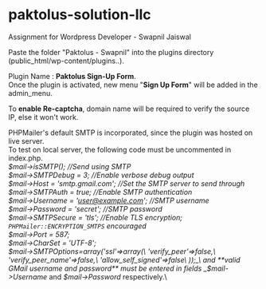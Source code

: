 # paktolus-solution-llc
Assignment for Wordpress Developer - Swapnil Jaiswal

Paste the folder "Paktolus - Swapnil" into the plugins directory (public_html/wp-content/plugins..).

Plugin Name : **Paktolus Sign-Up Form**.\
Once the plugin is activated, new menu "**Sign Up Form**" will be added in the admin_menu.

To **enable Re-captcha**, domain name will be required to verify the source IP, else it won't work.

PHPMailer's default SMTP is incorporated, since the plugin was hosted on live server.\
To test on local server, the following code must be uncommented in index.php.\
    _$mail->isSMTP();                                            //Send using SMTP\
    $mail->SMTPDebug  = 3;                                      //Enable verbose debug output\
    $mail->Host       = 'smtp.gmail.com';                       //Set the SMTP server to send through\
    $mail->SMTPAuth   = true;                                   //Enable SMTP authentication\
    $mail->Username   = 'user@example.com';                     //SMTP username\
    $mail->Password   = 'secret';                               //SMTP password\
    $mail->SMTPSecure = 'tls';                                  //Enable TLS encryption; `PHPMailer::ENCRYPTION_SMTPS` encouraged\
    $mail->Port       = 587;    
    $mail->CharSet    = 'UTF-8';\
    $mail->SMTPOptions=array('ssl'=>array(\
        'verify_peer'=>false,\
        'verify_peer_name'=>false,\
        'allow_self_signed'=>false\
    ));_\
and **valid GMail username and password** must be entered in fields _$mail->Username_ and _$mail->Password_ respectively.\
